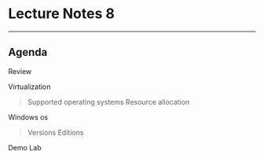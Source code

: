 # Lecture Notes 8
---
## Agenda
 Review

Virtualization
> Supported operating systems
> Resource allocation

Windows os
> Versions
> Editions

Demo
Lab
